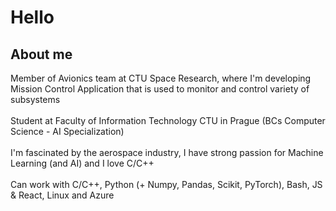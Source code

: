 # Hello

## About me
Member of Avionics team at CTU Space Research, where I'm developing Mission Control Application that is used to monitor and control variety of subsystems \
\
Student at Faculty of Information Technology CTU in Prague (BCs Computer Science - AI Specialization) \
\
I'm fascinated by the aerospace industry, I have strong passion for Machine Learning (and AI) and I love C/C++ \
\
Can work with C/C++, Python (+ Numpy, Pandas, Scikit, PyTorch), Bash, JS & React, Linux and Azure
